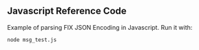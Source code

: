 ## Javascript Reference Code

Example of parsing FIX JSON Encoding in Javascript.  Run it with:

```shell
node msg_test.js
```
